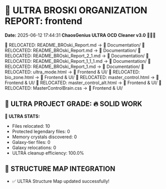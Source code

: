 # 🌌 ULTRA BROSKI ORGANIZATION REPORT: frontend
**Date:** 2025-06-12 17:44:31
**ChaosGenius ULTRA OCD Cleaner v3.0** 🧠💜🌌

📁 RELOCATED: README_BROski_Report.md → 📝 Documentation/
📁 RELOCATED: README_BROski_Report.md → 📝 Documentation/
📁 RELOCATED: README_BROski_Report_2_1.md → 📝 Documentation/
📁 RELOCATED: README_BROski_Report_1_1_1.md → 📝 Documentation/
📁 RELOCATED: README_BROski_Report_1.md → 📝 Documentation/
📁 RELOCATED: ultra_mode.html → 🎨 Frontend & UI/
📁 RELOCATED: bio_zone.html → 🎨 Frontend & UI/
📁 RELOCATED: master_control.html → 🎨 Frontend & UI/
📁 RELOCATED: master_control_alt.html → 🎨 Frontend & UI/
📁 RELOCATED: MasterControlBrain.css → 🎨 Frontend & UI/

## 🌌 ULTRA PROJECT GRADE: 🔥 SOLID WORK
**🧠 ULTRA STATS:**
- Files relocated: 10
- Protected legendary files: 0
- Memory crystals discovered: 0
- Galaxy-tier files: 0
- Galaxy relocations: 0
- ULTRA cleanup efficiency: 100.0%

## 🔄 STRUCTURE MAP INTEGRATION
- ✅ ULTRA Structure Map updated successfully!